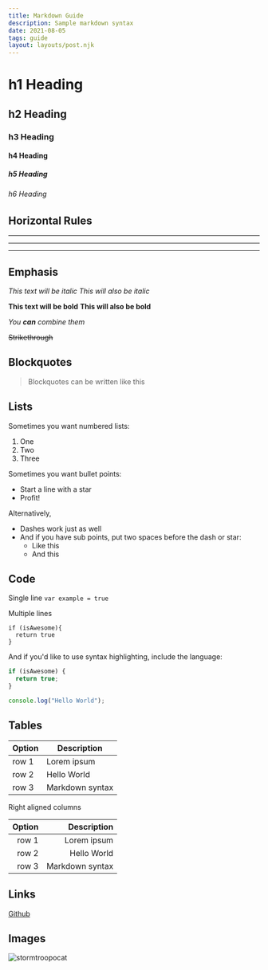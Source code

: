 ```yaml
---
title: Markdown Guide
description: Sample markdown syntax
date: 2021-08-05
tags: guide
layout: layouts/post.njk
---
```


# h1 Heading

## h2 Heading

### h3 Heading

#### h4 Heading

##### h5 Heading

###### h6 Heading

## Horizontal Rules

---

---

---

## Emphasis

_This text will be italic_
_This will also be italic_

**This text will be bold**
**This will also be bold**

_You **can** combine them_

~~Strikethrough~~

## Blockquotes

> Blockquotes can be written like this

## Lists

Sometimes you want numbered lists:

1. One
2. Two
3. Three

Sometimes you want bullet points:

- Start a line with a star
- Profit!

Alternatively,

- Dashes work just as well
- And if you have sub points, put two spaces before the dash or star:
  - Like this
  - And this

## Code

Single line `var example = true`

Multiple lines

```
if (isAwesome){
  return true
}
```

And if you'd like to use syntax highlighting, include the language:

```javascript
if (isAwesome) {
  return true;
}

console.log("Hello World");
```

## Tables

| Option | Description     |
| ------ | --------------- |
| row 1  | Lorem ipsum     |
| row 2  | Hello World     |
| row 3  | Markdown syntax |

Right aligned columns

| Option |     Description |
| -----: | --------------: |
|  row 1 |     Lorem ipsum |
|  row 2 |     Hello World |
|  row 3 | Markdown syntax |

## Links

[Github](https://github.com)

## Images

![stormtroopocat](https://octodex.github.com/images/stormtroopocat.png)
